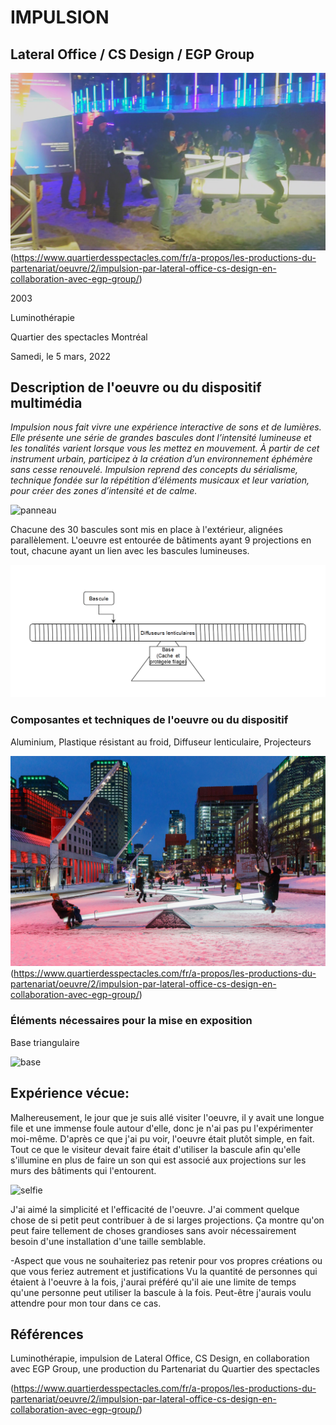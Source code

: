 # IMPULSION

## Lateral Office / CS Design / EGP Group

![ensemble](medias/images/ensemble_impulsion.jpg)
(https://www.quartierdesspectacles.com/fr/a-propos/les-productions-du-partenariat/oeuvre/2/impulsion-par-lateral-office-cs-design-en-collaboration-avec-egp-group/)

2003

Luminothérapie

Quartier des spectacles Montréal

Samedi, le 5 mars, 2022

## Description de l'oeuvre ou du dispositif multimédia
_Impulsion nous fait vivre une expérience interactive de sons et de lumières. Elle présente une série de grandes bascules dont l’intensité lumineuse et les tonalités varient lorsque vous les mettez en mouvement. À partir de cet instrument urbain, participez à la création d’un environnement éphémère sans cesse renouvelé. Impulsion reprend des concepts du sérialisme, technique fondée sur la répétition d’éléments musicaux et leur variation, pour créer des zones d’intensité et de calme._

![panneau](medias/images/panneau_impulsion.png)

Chacune des 30 bascules sont mis en place à l'extérieur, alignées parallèlement. L'oeuvre est entourée de bâtiments ayant 9 projections en tout, chacune ayant un lien avec les bascules lumineuses. 

![croquis](medias/croquis/croquis_impulsion.png)

### Composantes et techniques de l'oeuvre ou du dispositif
Aluminium, Plastique résistant au froid, Diffuseur lenticulaire, Projecteurs

![bascule](medias/images/bascule_impulsion.png)
(https://www.quartierdesspectacles.com/fr/a-propos/les-productions-du-partenariat/oeuvre/2/impulsion-par-lateral-office-cs-design-en-collaboration-avec-egp-group/)

### Éléments nécessaires pour la mise en exposition
Base triangulaire

![base](medias/images/base_impulsion.png)

## Expérience vécue:
Malhereusement, le jour que je suis allé visiter l'oeuvre, il y avait une longue file et une immense foule autour d'elle, donc je n'ai pas pu l'expérimenter moi-même. D'après ce que j'ai pu voir, l'oeuvre était plutôt simple, en fait. Tout ce que le visiteur devait faire était d'utiliser la bascule afin qu'elle s'illumine en plus de faire un son qui est associé aux projections sur les murs des bâtiments qui l'entourent.

![selfie](medias/images/selfie_impulsion.jpg)

J'ai aimé la simplicité et l'efficacité de l'oeuvre. J'ai  comment quelque chose de si petit peut contribuer à de si larges projections. Ça montre qu'on peut faire tellement de choses grandioses sans avoir nécessairement besoin d'une installation d'une taille semblable.

-Aspect que vous ne souhaiteriez pas retenir pour vos propres créations ou que vous feriez autrement et justifications
Vu la quantité de personnes qui étaient à l'oeuvre à la fois, j'aurai préféré qu'il aie une limite de temps qu'une personne peut utiliser la bascule à la fois. Peut-être j'aurais voulu attendre pour mon tour dans ce cas.

## Références
Luminothérapie, impulsion de Lateral Office, CS Design, en collaboration avec EGP Group, une production du Partenariat du Quartier des spectacles

(https://www.quartierdesspectacles.com/fr/a-propos/les-productions-du-partenariat/oeuvre/2/impulsion-par-lateral-office-cs-design-en-collaboration-avec-egp-group/)
